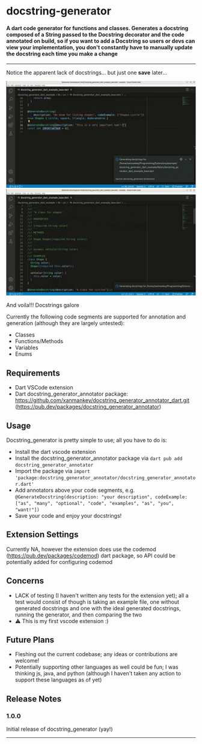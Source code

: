 # docstring-generator

#### A dart code generator for functions and classes. Generates a docstring composed of a String passed to the Docstring decorator and the code annotated on build, so if you want to add a Docstring so users or devs can view your implementation, you don't constantly have to manually update the docstring each time you make a change <br>

---

<!-- ![](https://github.com/xanmankey/generate-docstring/blob/main/assets/DocstringGeneratorBefore.gif?raw=true) -->

Notice the apparent lack of docstrings... but just one **save** later... <br>

![](https://github.com/xanmankey/generate-docstring/blob/main/assets/DocstringGeneratorAfter.gif?raw=true)
![](https://github.com/xanmankey/generate-docstring/blob/main/assets/DocstringGeneratorPopup.gif?raw=true)

And voila!!! Docstrings galore <br>

Currently the following code segments are supported for annotation and generation (although they are largely untested): 
- Classes
- Functions/Methods
- Variables
- Enums

## Requirements

- Dart VSCode extension 
- Dart docstring_generator_annotator package: https://github.com/xanmankey/docstring_generator_annotator_dart.git (https://pub.dev/packages/docstring_generator_annotator)

## Usage

Docstring_generator is pretty simple to use; all you have to do is: 
- Install the dart vscode extension
- Install the docstring_generator_annotator package via ```dart pub add docstring_generator_annotator```
- Import the package via ```import 'package:docstring_generator_annotator/docstring_generator_annotator.dart'```
- Add annotators above your code segments, e.g. ```@GenerateDocstring(description: "your description", codeExample: ["as", "many", "optional", "code", "examples", "as", "you", "want!"])``` 
- Save your code and enjoy your docstrings!

## Extension Settings

Currently NA, however the extension does use the codemod (https://pub.dev/packages/codemod) dart package, so API could be potentially added for configuring codemod

## Concerns

- LACK of testing (I haven't written any tests for the extension yet); all a test would consist of though is taking an example file, one without generated docstrings and one with the ideal generated docstrings, running the generator, and then comparing the two
- ⚠️ This is my first vscode extension :)

## Future Plans

- Fleshing out the current codebase; any ideas or contributions are welcome!
- Potentially supporting other languages as well could be fun; I was thinking js, java, and python (although I haven't taken any action to support these languages as of yet)

## Release Notes

### 1.0.0

Initial release of docstring_generator (yay!)

---